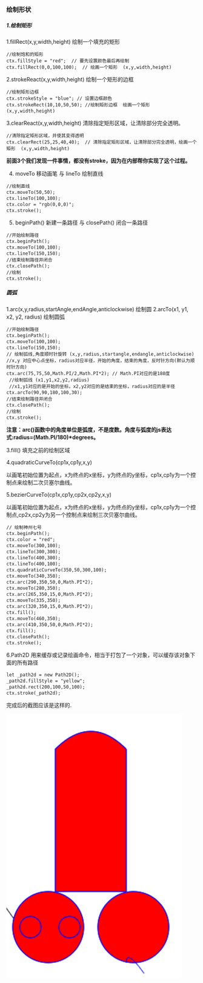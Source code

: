### 绘制形状

##### 1.绘制矩形

1.fillRect(x,y,width,height) 绘制一个填充的矩形

```
//绘制饱和的矩形
ctx.fillStyle = "red";  // 要先设置颜色最后再绘制
ctx.fillRect(0,0,100,100);  // 绘画一个矩形  (x,y,width,height)
```

2.strokeReact(x,y,width,height) 绘制一个矩形的边框

```
//绘制矩形边框
ctx.strokeStyle = "blue"; // 设置边框颜色
ctx.strokeRect(10,10,50,50); //绘制矩形边框  绘画一个矩形  (x,y,width,height)
```

3.clearReact(x,y,width,height) 清除指定矩形区域，让清除部分完全透明。

```
//清除指定矩形区域，并使其变得透明
ctx.clearRect(25,25,40,40);  // 清除指定矩形区域，让清除部分完全透明，绘画一个矩形  (x,y,width,height)
```

__前面3个我们发现一件事情，都没有stroke，因为在内部帮你实现了这个过程。__

4. moveTo 移动画笔 与 lineTo 绘制直线 

```
//绘制直线
ctx.moveTo(50,50);
ctx.lineTo(100,100);
ctx.color = "rgb(0,0,0)";
ctx.stroke();
```

5. beginPath() 新建一条路径 与 closePath() 闭合一条路径

```
//开始绘制路径
ctx.beginPath();
ctx.moveTo(100,100);
ctx.lineTo(150,150); 
//结束绘制路径并闭合
ctx.closePath();
//绘制
ctx.stroke();
```

##### 圆弧

1.arc(x,y,radius,startAngle,endAngle,anticlockwise) 绘制圆
2.arcTo(x1, y1, x2, y2, radius) 绘制圆弧

```
//开始绘制路径
ctx.beginPath();
ctx.moveTo(100,100);
ctx.lineTo(150,150);
// 绘制弧线,角度顺时针旋转 (x,y,radius,startangle,endangle,anticlockwise)
//x,y 对应中心点坐标，radius对应半径，开始的角度，结束的角度，反时针方向(默认为顺时针方向)
ctx.arc(75,75,50,Math.PI/2,Math.PI*2); // Math.PI对应的是180度
 //绘制弧线 (x1,y1,x2,y2,radius)
 //x1,y1对应的是开始的坐标，x2,y2对应的是结束的坐标，radius对应的是半径
ctx.arcTo(90,90,180,100,30);  
//结束绘制路径并闭合
ctx.closePath();
//绘制
ctx.stroke();
```

__注意：arc()函数中的角度单位是弧度，不是度数。角度与弧度的js表达式:radius=(Math.PI/180)*degrees。__


3.fill()  填充之前的绘制区域

4.quadraticCurveTo(cp1x,cp1y,x,y)

以画笔初始位置为起点，x为终点的x坐标，y为终点的y坐标，cp1x,cp1y为一个控制点来绘制二次贝塞尔曲线。

5.bezierCurveTo(cp1x,cp1y,cp2x,cp2y,x,y)

以画笔初始位置为起点，x为终点的x坐标，y为终点的y坐标，cp1x,cp1y为一个控制点,cp2x,cp2y为另一个控制点来绘制三次贝塞尔曲线。

```
// 绘制神州七号
ctx.beginPath();
ctx.color = "red";
ctx.moveTo(300,100);
ctx.lineTo(300,300);
ctx.lineTo(400,300);
ctx.lineTo(400,100);
ctx.quadraticCurveTo(350,50,300,100);
ctx.moveTo(340,350);
ctx.arc(290,350,50,0,Math.PI*2);
ctx.moveTo(280,350);
ctx.arc(265,350,15,0,Math.PI*2);
ctx.moveTo(335,350);
ctx.arc(320,350,15,0,Math.PI*2);
ctx.fill();
ctx.moveTo(460,350);
ctx.arc(410,350,50,0,Math.PI*2);
ctx.fill();
ctx.closePath();
ctx.stroke();
```

6.Path2D 用来缓存或记录绘画命令，相当于打包了一个对象，可以缓存该对象下面的所有路径

```
let _path2d = new Path2D();
_path2d.fillStyle = "yellow";
_path2d.rect(200,100,50,100);
ctx.stroke(_path2d);
```

完成后的截图应该是这样的.

![神州七号](../../images/shenzhouqihao.png)